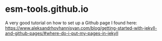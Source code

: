 # esm-tools.github.io

A very good tutorial on how to set up a Github page I found here:
https://www.aleksandrhovhannisyan.com/blog/getting-started-with-jekyll-and-github-pages/#where-do-i-put-my-pages-in-jekyll
